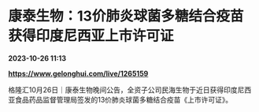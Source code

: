 # 康泰生物：13价肺炎球菌多糖结合疫苗获得印度尼西亚上市许可证

**2023-10-26 11:13**

**https://www.gelonghui.com/live/1265159**

格隆汇10月26日｜康泰生物晚间公告，全资子公司民海生物于近日获得印度尼西亚食品药品监督管理局签发的13价肺炎球菌多糖结合疫苗《上市许可证》。